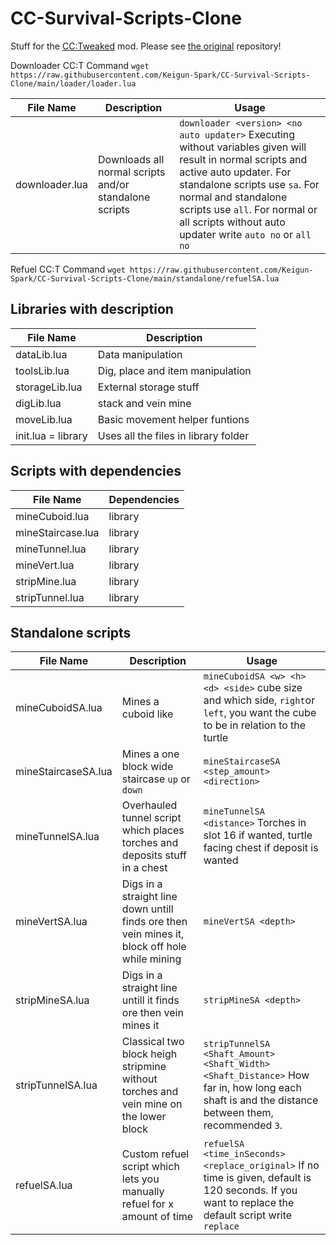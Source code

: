 # CC-Survival-Scripts-Clone

Stuff for the [CC:Tweaked](https://www.curseforge.com/minecraft/mc-mods/cc-tweaked) mod. Please see [the original](https://github.com/drums12360/CC-Survival-Scripts) repository!

Downloader CC:T Command `wget https://raw.githubusercontent.com/Keigun-Spark/CC-Survival-Scripts-Clone/main/loader/loader.lua`

| File Name      | Description                                            | Usage                                                                                                                                                                                                                                                                                                |
| -------------- | ------------------------------------------------------ | ---------------------------------------------------------------------------------------------------------------------------------------------------------------------------------------------------------------------------------------------------------------------------------------------------- |
| downloader.lua | Downloads all normal scripts and/or standalone scripts | `downloader <version> <no auto updater>` Executing without variables given will result in normal scripts and active auto updater. For standalone scripts use `sa`. For normal and standalone scripts use `all`. For normal or all scripts without auto updater write `auto no` or `all no` |

Refuel CC:T Command `wget https://raw.githubusercontent.com/Keigun-Spark/CC-Survival-Scripts-Clone/main/standalone/refuelSA.lua`

## Libraries with description

| File Name          | Description                          |
| ------------------ | ------------------------------------ |
| dataLib.lua        | Data manipulation                    |
| toolsLib.lua       | Dig, place and item manipulation     |
| storageLib.lua     | External storage stuff               |
| digLib.lua         | stack and vein mine                  |
| moveLib.lua        | Basic movement helper funtions       |
| init.lua = library | Uses all the files in library folder |

## Scripts with dependencies

| File Name         | Dependencies |
| ----------------- | ------------ |
| mineCuboid.lua    | library      |
| mineStaircase.lua | library      |
| mineTunnel.lua    | library      |
| mineVert.lua      | library      |
| stripMine.lua     | library      |
| stripTunnel.lua   | library      |

## Standalone scripts

| File Name           | Description                                                                                   | Usage                                                                                                                                                     |
| ------------------- | --------------------------------------------------------------------------------------------- | --------------------------------------------------------------------------------------------------------------------------------------------------------- |
| mineCuboidSA.lua    | Mines a cuboid like                                                                           | `mineCuboidSA <w> <h> <d> <side>` cube size and which side, `right`or `left`, you want the cube to be in relation to the turtle                  |
| mineStaircaseSA.lua | Mines a one block wide staircase `up` or `down`                                           | `mineStaircaseSA <step_amount> <direction>`                                                                                                             |
| mineTunnelSA.lua    | Overhauled tunnel script which places torches and deposits stuff in a chest                   | `mineTunnelSA <distance>` Torches in slot 16 if wanted, turtle facing chest if deposit is wanted                                                        |
| mineVertSA.lua      | Digs in a straight line down untill finds ore then vein mines it, block off hole while mining | `mineVertSA <depth>`                                                                                                                                    |
| stripMineSA.lua     | Digs in a straight line untill it finds ore then vein mines it                                | `stripMineSA <depth>`                                                                                                                                   |
| stripTunnelSA.lua   | Classical two block heigh stripmine without torches and vein mine on the lower block          | `stripTunnelSA <Shaft_Amount> <Shaft_Width> <Shaft_Distance>` How far in, how long each shaft is and the distance between them, recommended `3`.      |
| refuelSA.lua        | Custom refuel script which lets you manually refuel for x amount of time                      | `refuelSA <time_inSeconds> <replace_original>` If no time is given, default is 120 seconds. If you want to replace the default script write `replace` |
